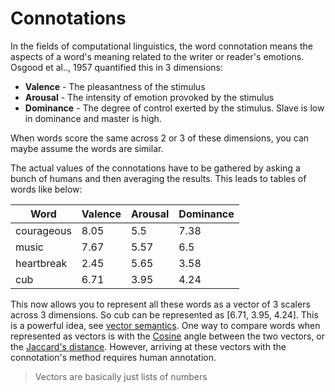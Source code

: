 # Connotations 
In the fields of computational linguistics, the word connotation means the aspects of a word's meaning related to the writer or reader's emotions. Osgood et al.., 1957 quantified this in 3 dimensions:

- **Valence** - The pleasantness of the stimulus 
- **Arousal** - The intensity of emotion provoked by the stimulus
- **Dominance** - The degree of control exerted by the stimulus. Slave is low in dominance and master is high. 

When words score the same across 2 or 3 of these dimensions, you can maybe assume the words are similar. 

The actual values of the connotations have to be gathered by asking a bunch of humans and then averaging the results. This leads to tables of words like below: 

|  **Word**   | **Valence** | **Arousal** | **Dominance** |
|-------------|-------------|-------------|---------------|
| courageous  | 8.05        | 5.5         | 7.38          |
| music       | 7.67        | 5.57        | 6.5           |
| heartbreak  | 2.45        | 5.65        | 3.58          |
| cub         | 6.71        | 3.95        | 4.24          |

This now allows you to represent all these words as a vector of 3 scalers across 3 dimensions. So cub can be represented as [6.71, 3.95, 4.24].  This is a powerful idea, see [vector semantics](Vector%20semantics.md). One way to compare words when represented as vectors is with the [Cosine](Cosine.md) angle between the two vectors, or the [Jaccard's distance](Jaccard's%20distance.md). However, arriving at these vectors with the connotation's method requires human annotation. 

> Vectors are basically just lists of numbers 
